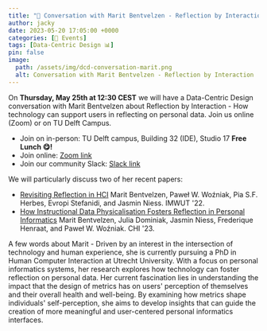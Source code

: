 ```yaml
---
title: "📅 Conversation with Marit Bentvelzen - Reflection by Interaction"
author: jacky
date: 2023-05-20 17:05:00 +0000
categories: [📅 Events]
tags: [Data-Centric Design 📊]
pin: false
image:
  path: /assets/img/dcd-conversation-marit.png
  alt: Conversation with Marit Bentvelzen - Reflection by Interaction
---
```


On **Thursday, May 25th at 12:30 CEST** we will have a Data-Centric Design conversation with Marit Bentvelzen about Reflection by Interaction - How technology can support users in reflecting on personal data. Join us online (Zoom) or on TU Delft Campus.

* Join on in-person: TU Delft campus, Building 32 (IDE), Studio 17 **Free Lunch 😋!**
* Join online: [Zoom link](https://edu.nl/wumw3)
* Join our community Slack: [Slack link](https://lnkd.in/gGq8JB6P)

We will particularly discuss two of her recent papers:

* [Revisiting Reflection in HCI](https://doi.org/10.1145/3517233) Marit Bentvelzen, Paweł W. Woźniak, Pia S.F. Herbes, Evropi Stefanidi, and Jasmin Niess. IMWUT '22.
* [How Instructional Data Physicalisation Fosters Reflection in Personal Informatics](https://doi.org/10.1145/3544548.3581198) Marit Bentvelzen, Julia Dominiak, Jasmin Niess, Frederique Henraat, and Paweł W. Woźniak. CHI '23.


A few words about Marit - Driven by an interest in the intersection of technology and human experience, she is currently pursuing a PhD in Human Computer Interaction at Utrecht University. With a focus on personal informatics systems, her research explores how technology can foster reflection on personal data. Her current fascination lies in understanding the impact that the design of metrics has on users' perception of themselves and their overall health and well-being. By examining how metrics shape individuals' self-perception, she aims to develop insights that can guide the creation of more meaningful and user-centered personal informatics interfaces.